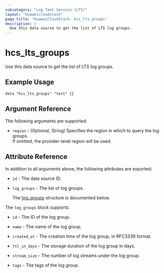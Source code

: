 ```yaml
---
subcategory: "Log Tank Service (LTS)"
layout: "huaweicloudstack"
page_title: "HuaweiCloudStack: hcs_lts_groups"
description: |-
  Use this data source to get the list of LTS log groups.
---
```


# hcs_lts_groups

Use this data source to get the list of LTS log groups.

## Example Usage

```hcl
data "hcs_lts_groups" "test" {}
```

## Argument Reference

The following arguments are supported:

* `region` - (Optional, String) Specifies the region in which to query the log groups.  
  If omitted, the provider-level region will be used.

## Attribute Reference

In addition to all arguments above, the following attributes are exported:

* `id` - The data source ID.

* `log_groups` - The list of log groups.

  The [log_groups](#lts_log_groups_attr) structure is documented below.

<a name="lts_log_groups_attr"></a>
The `log_groups` block supports:

* `id` - The ID of the log group.

* `name` - The name of the log group.

* `created_at` - The creation time of the log group, in RFC3339 format.

* `ttl_in_days` - The storage duration of the log group in days.

* `stream_size` - The number of log streams under the log group.

* `tags` - The tags of the log group.
